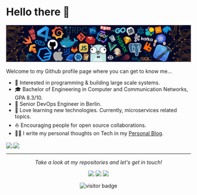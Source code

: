 # Hello there 👋

![](https://github.com/ngoduykhanh/ngoduykhanh/blob/main/banner.png)

Welcome to my Github profile page where you can get to know me...

* 🧐   Interested in programming & building large scale systems.
* 🎓   Bachelor of Engineering in Computer and Communication Networks, GPA 8.3/10.
* 💼   Senior DevOps Engineer in Berlin.
* 🌱   Love learning new technologies. Currently, microservices related topics.
* ⛵   Encouraging people for open source collaborations.
* ✍🏻   I write my personal thoughts on Tech in my [Personal Blog](https://blog.ndk.name/).


<a href="https://github.com/ngoduykhanh">
  <img align="center" src="https://github-readme-stats.vercel.app/api/top-langs/?username=ngoduykhanh&hide=html,css&theme=radical&layout=compact" />
</a>
<a href="https://github.com/ngoduykhanh">
  <img align="center" src="https://github-readme-stats.vercel.app/api?username=ngoduykhanh&count_private=true&theme=radical&hide=contribs&show_icons=true&hide_title=true" />
</a>

<hr>
<p align="center">
  <i>Take a look at my repositories and let's get in touch!</i>

<p align="center">
<a href= "https://www.linkedin.com/in/ngoduykhanh/"><img src="https://image.flaticon.com/icons/png/32/174/174857.png"/></a>
<a href= "https://twitter.com/ngokhanhit"><img src="https://image.flaticon.com/icons/png/32/174/174876.png"/></a>
<a href= "https://ndk.name"><img src="https://image.flaticon.com/icons/png/32/841/841364.png"/></a>
</p>

<p  align="center">
<img src="https://visitor-badge.laobi.icu/badge?page_id=ngoduykhanh" alt="visitor badge"/>       
</p>

</p>
